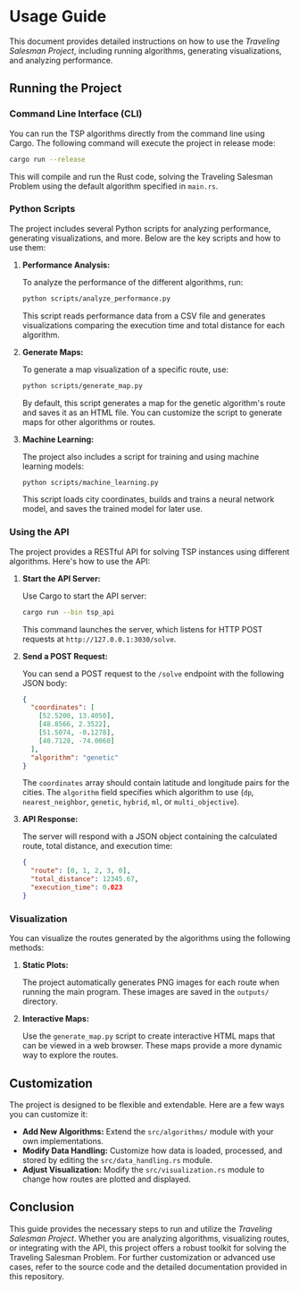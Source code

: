 # Usage Guide

This document provides detailed instructions on how to use the *Traveling Salesman Project*, including running algorithms, generating visualizations, and analyzing performance.

## Running the Project

### Command Line Interface (CLI)

You can run the TSP algorithms directly from the command line using Cargo. The following command will execute the project in release mode:

```sh
cargo run --release
```

This will compile and run the Rust code, solving the Traveling Salesman Problem using the default algorithm specified in `main.rs`.

### Python Scripts

The project includes several Python scripts for analyzing performance, generating visualizations, and more. Below are the key scripts and how to use them:

1. **Performance Analysis:**

   To analyze the performance of the different algorithms, run:

   ```sh
   python scripts/analyze_performance.py
   ```

   This script reads performance data from a CSV file and generates visualizations comparing the execution time and total distance for each algorithm.

2. **Generate Maps:**

   To generate a map visualization of a specific route, use:

   ```sh
   python scripts/generate_map.py
   ```

   By default, this script generates a map for the genetic algorithm's route and saves it as an HTML file. You can customize the script to generate maps for other algorithms or routes.

3. **Machine Learning:**

   The project also includes a script for training and using machine learning models:

   ```sh
   python scripts/machine_learning.py
   ```

   This script loads city coordinates, builds and trains a neural network model, and saves the trained model for later use.

### Using the API

The project provides a RESTful API for solving TSP instances using different algorithms. Here's how to use the API:

1. **Start the API Server:**

   Use Cargo to start the API server:

   ```sh
   cargo run --bin tsp_api
   ```

   This command launches the server, which listens for HTTP POST requests at `http://127.0.0.1:3030/solve`.

2. **Send a POST Request:**

   You can send a POST request to the `/solve` endpoint with the following JSON body:

   ```json
   {
     "coordinates": [
       [52.5200, 13.4050],
       [48.8566, 2.3522],
       [51.5074, -0.1278],
       [40.7128, -74.0060]
     ],
     "algorithm": "genetic"
   }
   ```

   The `coordinates` array should contain latitude and longitude pairs for the cities. The `algorithm` field specifies which algorithm to use (`dp`, `nearest_neighbor`, `genetic`, `hybrid`, `ml`, or `multi_objective`).

3. **API Response:**

   The server will respond with a JSON object containing the calculated route, total distance, and execution time:

   ```json
   {
     "route": [0, 1, 2, 3, 0],
     "total_distance": 12345.67,
     "execution_time": 0.023
   }
   ```

### Visualization

You can visualize the routes generated by the algorithms using the following methods:

1. **Static Plots:**

   The project automatically generates PNG images for each route when running the main program. These images are saved in the `outputs/` directory.

2. **Interactive Maps:**

   Use the `generate_map.py` script to create interactive HTML maps that can be viewed in a web browser. These maps provide a more dynamic way to explore the routes.

## Customization

The project is designed to be flexible and extendable. Here are a few ways you can customize it:

- **Add New Algorithms:** Extend the `src/algorithms/` module with your own implementations.
- **Modify Data Handling:** Customize how data is loaded, processed, and stored by editing the `src/data_handling.rs` module.
- **Adjust Visualization:** Modify the `src/visualization.rs` module to change how routes are plotted and displayed.

## Conclusion

This guide provides the necessary steps to run and utilize the *Traveling Salesman Project*. Whether you are analyzing algorithms, visualizing routes, or integrating with the API, this project offers a robust toolkit for solving the Traveling Salesman Problem. For further customization or advanced use cases, refer to the source code and the detailed documentation provided in this repository.
